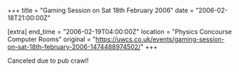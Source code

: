 +++
title = "Gaming Session on Sat 18th February 2006"
date = "2006-02-18T21:00:00Z"

[extra]
end_time = "2006-02-19T04:00:00Z"
location = "Physics Concourse Computer Rooms"
original = "https://uwcs.co.uk/events/gaming-session-on-sat-18th-february-2006-1474488974502/"
+++

Canceled due to pub crawl\!

